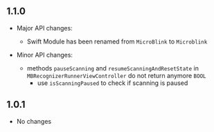 ## 1.1.0

- Major API changes:
    - Swift Module has been renamed from `MicroBlink` to `Microblink`

- Minor API changes:
    - methods `pauseScanning` and `resumeScanningAndResetState` in `MBRecognizerRunnerViewController` do not return anymore `BOOL`
        - use `isScanningPaused` to check if scanning is paused

## 1.0.1

- No changes
